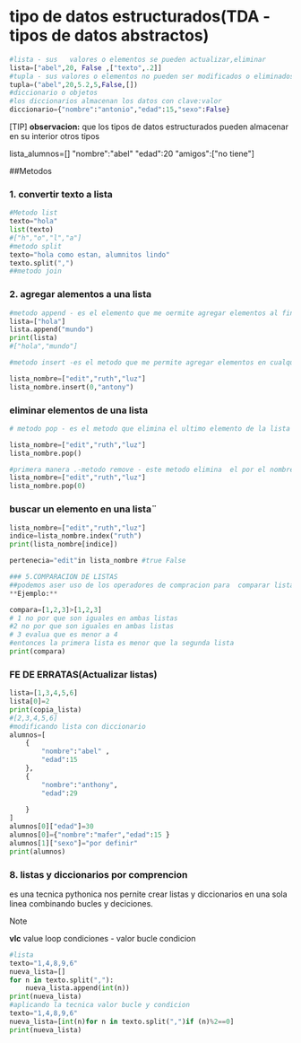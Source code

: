 # tipo de datos estructurados(TDA - tipos de datos abstractos)
```python
#lista - sus   valores o elementos se pueden actualizar,eliminar
lista=["abel",20, False ,["texto",.2]]
#tupla - sus valores o elementos no pueden ser modificados o eliminados
tupla=("abel",20,5.2,5,False,[])
#diccionario o objetos
#los diccionarios almacenan los datos con clave:valor
diccionario={"nombre":"antonio","edad":15,"sexo":False}
```
[TIP]
**observacion:** que los tipos de datos estructurados pueden almacenar en su interior otros tipos

lista_alumnos=[]
"nombre":"abel"
"edad":20
"amigos":["no tiene"]

##Metodos
### 1. convertir texto a lista
```python
#Metodo list
texto="hola"
list(texto)
#["h","o","l","a"]
#metodo split
texto="hola como estan, alumnitos lindo"
texto.split(",")
##metodo join
```

### 2. agregar alementos a una lista
```python
#metodo append - es el elemento que me oermite agregar elementos al final de la lista
lista=["hola"]
lista.append("mundo")
print(lista)
#["hola","mundo"]

#metodo insert -es el metodo que me permite agregar elementos en cualquier ubicacion de la lista

lista_nombre=["edit","ruth","luz"]
lista_nombre.insert(0,"antony")
```

### eliminar elementos de una lista

```python
# metodo pop - es el metodo que elimina el ultimo elemento de la lista  es lo cntrario de append.

lista_nombre=["edit","ruth","luz"]
lista_nombre.pop()

#primera manera .-metodo remove - este metodo elimina  el por el nombre el elemento que coincida dentro de mi lista
lista_nombre=["edit","ruth","luz"]
lista_nombre.pop(0)
```

### buscar un elemento en una lista¨
```python
lista_nombre=["edit","ruth","luz"]
indice=lista_nombre.index("ruth")
print(lista_nombre[indice])

pertenecia="edit"in lista_nombre #true False

### 5.COMPARACION DE LISTAS
##podemos aser uso de los operadores de compracion para  comparar listas
**Ejemplo:**
```
```Python
compara=[1,2,3]>[1,2,3]
# 1 no por que son iguales en ambas listas
#2 no por que son iguales en ambas listas
# 3 evalua que es menor a 4
#entonces la primera lista es menor que la segunda lista
print(compara)
```
### FE DE ERRATAS(Actualizar listas)
```python
lista=[1,3,4,5,6]
lista[0]=2
print(copia_lista)
#[2,3,4,5,6]
#modificando lista con diccionario
alumnos=[
    {
        "nombre":"abel" ,
        "edad":15
    },
    {
        "nombre":"anthony",
        "edad":29
    
    }
]
alumnos[0]["edad"]=30
alumnos[0]={"nombre":"mafer","edad":15 }
alumnos[1]["sexo"]="por definir"
print(alumnos)
```
### 8. listas y diccionarios por comprencion
  es una tecnica pythonica nos pernite crear listas y diccionarios en una sola linea combinando bucles y deciciones.
  >[!NOTE]
> **vlc** value loop condiciones - valor bucle condicion
```python
#lista
texto="1,4,8,9,6"
nueva_lista=[]
for n in texto.split(","):
    nueva_lista.append(int(n))
print(nueva_lista)
#aplicando la tecnica valor bucle y condicion
texto="1,4,8,9,6"
nueva_lista=[int(n)for n in texto.split(",")if (n)%2==0]
print(nueva_lista)
```


